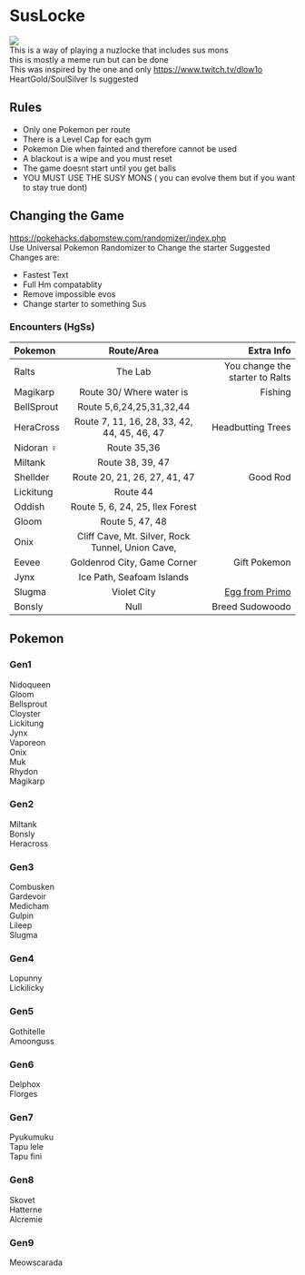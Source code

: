 # SusLocke
![](https://media.discordapp.net/attachments/945089120315793428/1065018114426818600/SusLocke.png)  
This is a way of playing a nuzlocke that includes sus mons  
this is mostly a meme run but can be done  
This was inspired by the one and only https://www.twitch.tv/dlow1o  
HeartGold/SoulSilver Is suggested
## Rules
- Only one Pokemon per route
- There is a Level Cap for each gym
- Pokemon Die when fainted and therefore cannot be used
- A blackout is a wipe and you must reset
- The game doesnt start until you get balls
- YOU MUST USE THE SUSY MONS ( you can evolve them but if you want to stay true dont)
## Changing the Game
https://pokehacks.dabomstew.com/randomizer/index.php  
Use Universal Pokemon Randomizer to Change the starter
Suggested Changes are:
- Fastest Text
- Full Hm compatablity
- Remove impossible evos
- Change starter to something Sus
### Encounters (HgSs)
| Pokemon      | Route/Area | Extra Info     |
| :---        |    :----:   |          ---: |
| Ralts      | The Lab       | You change the starter to Ralts   |
| Magikarp   | Route 30/ Where water is        | Fishing      |
| BellSprout | Route 5,6,24,25,31,32,44 | |
| HeraCross | Route 7, 11, 16, 28, 33, 42, 44, 45, 46, 47 | Headbutting Trees |
| Nidoran ♀ | Route 35,36 | |
| Miltank | Route 38, 39, 47 | |
| Shellder | Route 20, 21, 26, 27, 41, 47 | Good Rod |
| Lickitung | Route 44 | |
| Oddish | Route 5, 6, 24, 25, Ilex Forest | |
| Gloom | Route 5, 47, 48 | |
| Onix | Cliff Cave, Mt. Silver, Rock Tunnel, Union Cave, | |
| Eevee | Goldenrod City, Game Corner | Gift Pokemon |
| Jynx | Ice Path, Seafoam Islands | |
| Slugma | Violet City | [Egg from Primo](https://www.pokewiki.de/Spezial:Geheimcode-Generator?uselang=en) | 
| Bonsly | Null | Breed Sudowoodo |
## Pokemon
### Gen1
Nidoqueen  
Gloom  
Bellsprout  
Cloyster  
Lickitung  
Jynx  
Vaporeon  
Onix  
Muk  
Rhydon  
Magikarp  
### Gen2
Miltank  
Bonsly  
Heracross  
### Gen3
Combusken  
Gardevoir  
Medicham  
Gulpin  
Lileep  
Slugma  
### Gen4
Lopunny  
Lickilicky  
### Gen5
Gothitelle   
Amoonguss    
### Gen6
Delphox  
Florges  
### Gen7
Pyukumuku  
Tapu lele  
Tapu fini  
### Gen8
Skovet  
Hatterne  
Alcremie  
### Gen9
Meowscarada  
